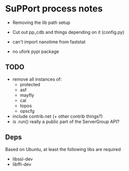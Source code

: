 # SuPPort process notes

- Removing the lib path setup
- Cut out pp_cdb and things depending on it (config.py)

- can't import nanotime from faststat
- no ufork pypi package


## TODO

- remove all instances of:
  - protected
  - asf
  - mayfly
  - cal
  - topos
  - opscfg
- include contrib.net (+ other contrib things?)
- is .run() really a public part of the ServerGroup API?

## Deps

Based on Ubuntu, at least the following libs are required

- libssl-dev
- libffi-dev
